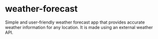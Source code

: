 # weather-forecast

Simple and user-friendly weather forecast app that provides accurate weather information for any location. It is made using an external weather API.

